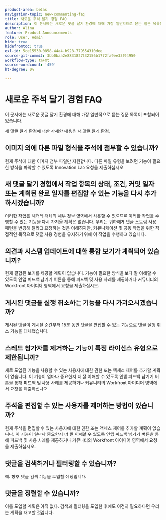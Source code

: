 ```yaml
---
product-area: betas
navigation-topic: new-commenting-faq
title: 새로운 주석 달기 경험 FAQ
description: 이 문서에는 새로운 댓글 달기 환경에 대해 가장 일반적으로 묻는 질문 목록이 포함되어 있습니다.
author: Alina
feature: Product Announcements
role: User, Admin
hide: true
hidefromtoc: true
exl-id: 5ce15530-0858-44a4-b928-779654310dee
source-git-commit: 3bb0baa2e8831827f32156b1772fa9ee33694950
workflow-type: tm+mt
source-wordcount: '459'
ht-degree: 0%

---
```


# 새로운 주석 달기 경험 FAQ

이 문서에는 새로운 댓글 달기 환경에 대해 가장 일반적으로 묻는 질문 목록이 포함되어 있습니다.

새 댓글 달기 환경에 대한 자세한 내용은 [새 댓글 달기 환경](../../betas/new-commenting-experience-beta/unified-commenting-experience.md).

## 이미지 외에 다른 파일 형식을 주석에 첨부할 수 있습니까?

현재 주석에 대한 이미지 첨부 파일만 지원합니다. 다른 파일 유형을 보려면 기능이 필요한 방식을 파악할 수 있도록 Innovation Lab 요청을 제출하십시오.

## 새 댓글 달기 경험에서 작업 항목의 상태, 조건, 커밋 일자 또는 계획된 완료 일자를 편집할 수 있는 기능을 다시 추가하시겠습니까?

이러한 작업은 헤더와 객체의 세부 정보 영역에서 사용할 수 있으므로 이러한 작업을 수행할 수 있는 기능을 다시 가져올 계획은 없습니다. 우리는 귀하에게 댓글 스트림 사용 패턴을 변경해 달라고 요청하는 것은 이해하지만, 커뮤니케이션 및 공동 작업을 위한 직접적인 목적으로 댓글 사용 경험을 유지하기 위해 이 작업을 수행하고 있습니다.

## 의견과 시스템 업데이트에 대한 통합 보기가 계획되어 있습니까?

현재 결합된 보기를 제공할 계획이 없습니다. 기능이 필요한 방식을 보다 잘 이해할 수 있도록 인앱 피드백 남기기 버튼을 통해 피드백 및 사용 사례를 제공하거나 커뮤니티의 Workfront 아이디어 영역에서 요청을 제출하십시오.

## 게시된 댓글을 실행 취소하는 기능을 다시 가져오시겠습니까?

게시된 댓글이 게시된 순간부터 15분 동안 댓글을 편집할 수 있는 기능으로 댓글 실행 취소 기능을 대체했습니다.

## 스레드 참가자를 제거하는 기능이 특정 라이선스 유형으로 제한됩니까?

새로 도입된 기능을 사용할 수 있는 사용자에 대한 권한 또는 액세스 제어를 추가할 계획이 없습니다. 이 기능이 얼마나 중요한지 더 잘 이해할 수 있도록 인앱 피드백 남기기 버튼을 통해 피드백 및 사용 사례를 제공하거나 커뮤니티의 Workfront 아이디어 영역에서 요청을 제출하십시오.

## 주석을 편집할 수 있는 사용자를 제어하는 방법이 있습니까?

현재 주석을 편집할 수 있는 사용자에 대한 권한 또는 액세스 제어를 추가할 계획이 없습니다. 이 기능이 얼마나 중요한지 더 잘 이해할 수 있도록 인앱 피드백 남기기 버튼을 통해 피드백 및 사용 사례를 제공하거나 커뮤니티의 Workfront 아이디어 영역에서 요청을 제출하십시오.

## 댓글을 검색하거나 필터링할 수 있습니까?

예. 향후 댓글 검색 기능을 도입할 예정입니다.

## 댓글을 정렬할 수 있습니까?

이를 도입할 계획은 아직 없다. 검색과 필터링을 도입한 후에도 여전히 필요하다면 우리는 계획을 재고할 것입니다.
